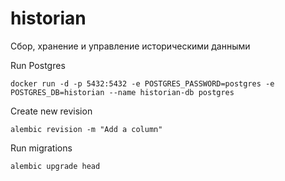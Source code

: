 # historian
Сбор, хранение и управление историческими данными


Run Postgres

```shell
docker run -d -p 5432:5432 -e POSTGRES_PASSWORD=postgres -e POSTGRES_DB=historian --name historian-db postgres
```


Create new revision

```shell
alembic revision -m "Add a column"
```

Run migrations

```shell
alembic upgrade head
```